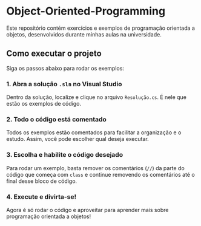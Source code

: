 # Object-Oriented-Programming

Este repositório contém exercícios e exemplos de programação orientada a objetos, desenvolvidos durante minhas aulas na universidade.

## Como executar o projeto

Siga os passos abaixo para rodar os exemplos:

### 1. Abra a solução `.sln` no Visual Studio

Dentro da solução, localize e clique no arquivo `Resolução.cs`. É nele que estão os exemplos de código.

### 2. Todo o código está comentado

Todos os exemplos estão comentados para facilitar a organização e o estudo. Assim, você pode escolher qual deseja executar.

### 3. Escolha e habilite o código desejado

Para rodar um exemplo, basta remover os comentários (`//`) da parte do código que começa com `class` e continue removendo os comentários até o final desse bloco de código.

### 4. Execute e divirta-se!

Agora é só rodar o código e aproveitar para aprender mais sobre programação orientada a objetos!
